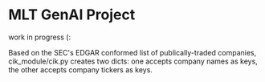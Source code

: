 # MLT GenAI Project
work in progress (:

Based on the SEC's EDGAR conformed list of publically-traded companies, cik_module/cik.py creates two dicts: one accepts company names as keys, the other accepts company tickers as keys.
